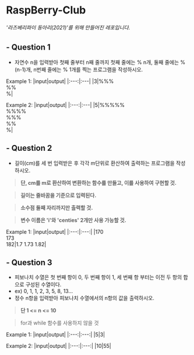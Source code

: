 # RaspBerry-Club
###### '라즈베리파이 동아리(2021)'를 위해 만들어진 레포입니다.

## - Question 1

- 자연수 n을 입력받아 첫째 줄부터 n째 줄까지 첫째 줄에는 % n개, 둘째 줄에는 % (n-1)개, n번째 줄에는 % 1개를 찍는 프로그램을 작성하시오.

Example 1:
|input|output|
|:---:|:---|
|3|%%%<br />%%<br />%|

Example 2:
|input|output|
|:---:|:---|
|5|%%%%%<br />%%%%<br />%%%<br />%%<br />%|

## - Question 2

- 길이(cm)를 세 번 입력받은 후 각각 m단위로 환산하여 출력하는 프로그램을 작성하시오.

> **단, cm를 m로 환산하여 변환하는 함수를 만들고, 이를 사용하여 구현할 것.**

> **길이는 줄바꿈을 기준으로 입력된다.**

> **소수점 둘째 자리까지만 출력할 것.**

> **변수 이름은 'i'와 'centies' 2개만 사용 가능할 것.**

Example 1:
|input|output|
|:---:|:---:|
|170<br />173<br />182|1.7 1.73 1.82|

## - Question 3

- 피보나치 수열은 첫 번째 항이 0,  두 번째 항이 1, 세 번째 항 부터는 이전 두 항의 합으로 구성된 수열이다.
- ex) 0, 1, 1, 2, 3, 5, 8, 13...
- 정수 n항을 입력받아 피보나치 수열에서의 n항의 값을 출력하시오.

> **단 1 <= n <= 10**
 
> for과 while 함수를 사용하지 않을 것

Example 1:
|input|output|
|:---:|:---:|
|5|3|

Example 2:
|input|output|
|:---:|:---:|
|10|55|
